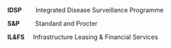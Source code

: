 **IDSP**        Integrated Disease Surveillance Programme

**S&P**         Standard and Procter

**IL&FS**     Infrastructure Leasing & Financial Services